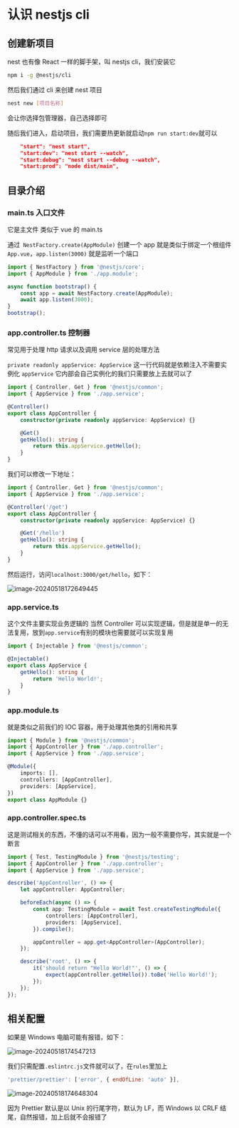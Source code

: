 # 认识 nestjs cli

## 创建新项目

nest 也有像 React 一样的脚手架，叫 nestjs cli，我们安装它

```bash
npm i -g @nestjs/cli
```

然后我们通过 cli 来创建 nest 项目

```bash
nest new [项目名称]
```

会让你选择包管理器，自己选择即可

随后我们进入，启动项目，我们需要热更新就启动`npm run start:dev`就可以

```json
    "start": "nest start",
    "start:dev": "nest start --watch",
    "start:debug": "nest start --debug --watch",
    "start:prod": "node dist/main",
```

## 目录介绍

### main.ts 入口文件

它是主文件 类似于 vue 的 main.ts

通过` NestFactory.create(AppModule)` 创建一个 app 就是类似于绑定一个根组件`App.vue`，`app.listen(3000)` 就是监听一个端口

```typescript
import { NestFactory } from '@nestjs/core';
import { AppModule } from './app.module';

async function bootstrap() {
	const app = await NestFactory.create(AppModule);
	await app.listen(3000);
}
bootstrap();
```

### app.controller.ts 控制器

常见用于处理 http 请求以及调用 service 层的处理方法

`private readonly appService: AppService` 这一行代码就是依赖注入不需要实例化 `appService` 它内部会自己实例化的我们只需要放上去就可以了

```typescript
import { Controller, Get } from '@nestjs/common';
import { AppService } from './app.service';

@Controller()
export class AppController {
	constructor(private readonly appService: AppService) {}

	@Get()
	getHello(): string {
		return this.appService.getHello();
	}
}
```

我们可以修改一下地址：

```typescript
import { Controller, Get } from '@nestjs/common';
import { AppService } from './app.service';

@Controller('/get')
export class AppController {
	constructor(private readonly appService: AppService) {}

	@Get('/hello')
	getHello(): string {
		return this.appService.getHello();
	}
}
```

然后运行，访问`localhost:3000/get/hello`，如下：

![image-20240518172649445](https://chen-1320883525.cos.ap-chengdu.myqcloud.com/img/image-20240518172649445.png)

### app.service.ts

这个文件主要实现业务逻辑的 当然 Controller 可以实现逻辑，但是就是单一的无法复用，放到`app.service`有别的模块也需要就可以实现复用

```typescript
import { Injectable } from '@nestjs/common';

@Injectable()
export class AppService {
	getHello(): string {
		return 'Hello World!';
	}
}
```

### app.module.ts

就是类似之前我们的 IOC 容器，用于处理其他类的引用和共享

```typescript
import { Module } from '@nestjs/common';
import { AppController } from './app.controller';
import { AppService } from './app.service';

@Module({
	imports: [],
	controllers: [AppController],
	providers: [AppService],
})
export class AppModule {}
```

### app.controller.spec.ts

这是测试相关的东西，不懂的话可以不用看，因为一般不需要你写，其实就是一个断言

```typescript
import { Test, TestingModule } from '@nestjs/testing';
import { AppController } from './app.controller';
import { AppService } from './app.service';

describe('AppController', () => {
	let appController: AppController;

	beforeEach(async () => {
		const app: TestingModule = await Test.createTestingModule({
			controllers: [AppController],
			providers: [AppService],
		}).compile();

		appController = app.get<AppController>(AppController);
	});

	describe('root', () => {
		it('should return "Hello World!"', () => {
			expect(appController.getHello()).toBe('Hello World!');
		});
	});
});
```

## 相关配置

如果是 Windows 电脑可能有报错，如下：

![image-20240518174547213](https://chen-1320883525.cos.ap-chengdu.myqcloud.com/img/image-20240518174547213.png)

我们只需配置`.eslintrc.js`文件就可以了，在`rules`里加上

```js
'prettier/prettier': ['error', { endOfLine: 'auto' }],
```

![image-20240518174648304](https://chen-1320883525.cos.ap-chengdu.myqcloud.com/img/image-20240518174648304.png)

因为 Prettier 默认是以 Unix 的行尾字符，默认为 LF，而 Windows 以 CRLF 结尾，自然报错，加上后就不会报错了
